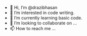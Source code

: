 - 👋 Hi, I’m @drazibhasan
- 👀 I’m interested in code writing.
- 🌱 I’m currently learning basic code.
- 💞️ I’m looking to collaborate on ...
- 📫 How to reach me ...

<!---
drazibhasan/drazibhasan is a ✨ special ✨ repository because its `README.md` (this file) appears on your GitHub profile.
You can click the Preview link to take a look at your changes.
--->
